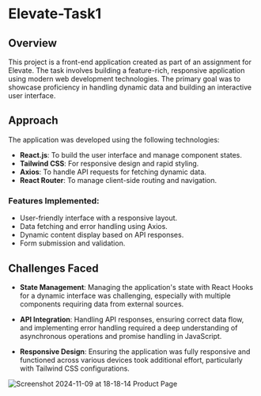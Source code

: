 
# Elevate-Task1

## Overview

This project is a front-end application created as part of an assignment for Elevate. The task involves building a feature-rich, responsive application using modern web development technologies. The primary goal was to showcase proficiency in handling dynamic data and building an interactive user interface.

## Approach

The application was developed using the following technologies:

-   **React.js**: To build the user interface and manage component states.
-   **Tailwind CSS**: For responsive design and rapid styling.
-   **Axios**: To handle API requests for fetching dynamic data.
-   **React Router**: To manage client-side routing and navigation.

### Features Implemented:
-   User-friendly interface with a responsive layout.
-   Data fetching and error handling using Axios.
-   Dynamic content display based on API responses.
-   Form submission and validation.

## Challenges Faced

-   **State Management**: Managing the application's state with React Hooks for a dynamic interface was challenging, especially with multiple components requiring data from external sources.

-   **API Integration**: Handling API responses, ensuring correct data flow, and implementing error handling required a deep understanding of asynchronous operations and promise handling in JavaScript.

-   **Responsive Design**: Ensuring the application was fully responsive and functioned across various devices took additional effort, particularly with Tailwind CSS configurations.

  ![Screenshot 2024-11-09 at 18-18-14 Product Page](https://github.com/user-attachments/assets/43a34804-2eb2-4756-93a4-d93a52bb281f)


